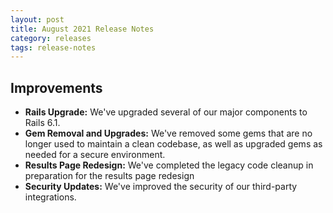 ```yaml
---
layout: post
title: August 2021 Release Notes
category: releases
tags: release-notes
---
```


## Improvements

* **Rails Upgrade:** We've upgraded several of our major components to Rails 6.1.
* **Gem Removal and Upgrades:** We've removed some gems that are no longer used to maintain a clean codebase, as well as upgraded gems as needed for a secure environment.
* **Results Page Redesign:** We've completed the legacy code cleanup in preparation for the results page redesign
* **Security Updates:** We've improved the security of our third-party integrations.


